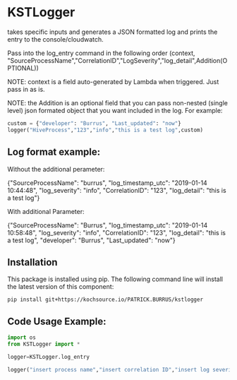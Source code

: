 # KSTLogger

takes specific inputs and generates a JSON formatted log and prints the entry to the console/cloudwatch.

Pass into the log_entry command in the following order (context, "SourceProcessName","CorrelationID","LogSeverity","log_detail",Addition(OPTIONAL))

NOTE: context is a field auto-generated by Lambda when triggered. Just pass in as is.

NOTE: the Addition is an optional field that you can pass non-nested (single level) json formated object that you want included in the log. For example:

```Python
custom = {"developer": "Burrus", "Last_updated": "now"}
logger("HiveProcess","123","info","this is a test log",custom)
```

## Log format example:
Without the additional perameter:

{"SourceProcessName": "burrus", "log_timestamp_utc": "2019-01-14 10:44:48", "log_severity": "info", "CorrelationID": "123", "log_detail": "this is a test log"} 

With additional Parameter:

{"SourceProcessName": "Burrus", "log_timestamp_utc": "2019-01-14 10:58:48", "log_severity": "info", "CorrelationID": "123", "log_detail": "this is a test log", "developer": "Burrus", "Last_updated": "now"}

## Installation
This package is installed using pip.  The following command line will install the latest version of this component:

```
pip install git+https://kochsource.io/PATRICK.BURRUS/kstlogger
```


## Code Usage Example:
```Python
import os
from KSTLogger import *

logger=KSTLogger.log_entry

logger("insert process name","insert correlation ID","insert log severity","insert log message")
```